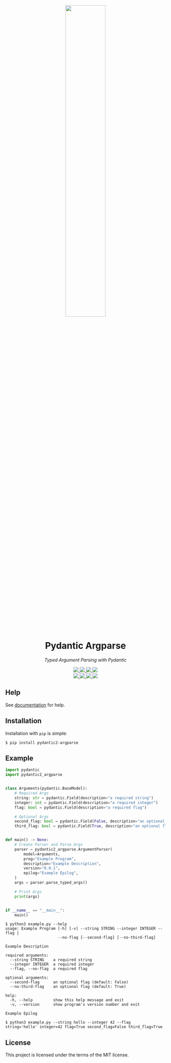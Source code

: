<div align="center">
    <a href="https://github.com/anastasds/pydantic2-argparse">
        <img src="https://raw.githubusercontent.com/anastasds/pydantic2-argparse/master/docs/assets/images/logo.svg" width="50%">
    </a>
    <h1>
        Pydantic Argparse
    </h1>
    <p>
        <em>Typed Argument Parsing with Pydantic</em>
    </p>
    <a href="https://pypi.python.org/pypi/pydantic2-argparse">
        <img src="https://img.shields.io/pypi/v/pydantic2-argparse.svg">
    </a>
    <a href="https://pepy.tech/project/pydantic2-argparse">
        <img src="https://pepy.tech/badge/pydantic2-argparse">
    </a>
    <a href="https://github.com/anastasds/pydantic2-argparse">
        <img src="https://img.shields.io/pypi/pyversions/pydantic2-argparse.svg">
    </a>
    <a href="https://github.com/anastasds/pydantic2-argparse/blob/master/LICENSE.md">
        <img src="https://img.shields.io/github/license/anastasds/pydantic2-argparse.svg">
    </a>
    <br>
    <a href="https://github.com/anastasds/pydantic2-argparse/actions/workflows/tests.yml">
        <img src="https://img.shields.io/github/actions/workflow/status/anastasds/pydantic2-argparse/tests.yml?label=tests">
    </a>
    <a href="https://github.com/anastsds/pydantic2-argparse/actions/workflows/tests.yml">
        <img src="https://img.shields.io/coveralls/github/anastasds/pydantic2-argparse">
    </a>
    <a href="https://github.com/anastasds/pydantic2-argparse/actions/workflows/linting.yml">
        <img src="https://img.shields.io/github/actions/workflow/status/anastasds/pydantic2-argparse/linting.yml?label=linting">
    </a>
    <a href="https://github.com/anastasds/pydantic2-argparse/actions/workflows/typing.yml">
        <img src="https://img.shields.io/github/actions/workflow/status/anastasds/pydantic2-argparse/typing.yml?label=typing">
    </a>
</div>

## Help
See [documentation](https://github.com/anastasds/pydantic2-argparse) for help.

## Installation
Installation with `pip` is simple:
```console
$ pip install pydantic2-argparse
```

## Example
```py
import pydantic
import pydantic2_argparse


class Arguments(pydantic.BaseModel):
    # Required Args
    string: str = pydantic.Field(description="a required string")
    integer: int = pydantic.Field(description="a required integer")
    flag: bool = pydantic.Field(description="a required flag")

    # Optional Args
    second_flag: bool = pydantic.Field(False, description="an optional flag")
    third_flag: bool = pydantic.Field(True, description="an optional flag")


def main() -> None:
    # Create Parser and Parse Args
    parser = pydantic2_argparse.ArgumentParser(
        model=Arguments,
        prog="Example Program",
        description="Example Description",
        version="0.0.1",
        epilog="Example Epilog",
    )
    args = parser.parse_typed_args()

    # Print Args
    print(args)


if __name__ == "__main__":
    main()
```

```console
$ python3 example.py --help
usage: Example Program [-h] [-v] --string STRING --integer INTEGER --flag |
                       --no-flag [--second-flag] [--no-third-flag]

Example Description

required arguments:
  --string STRING    a required string
  --integer INTEGER  a required integer
  --flag, --no-flag  a required flag

optional arguments:
  --second-flag      an optional flag (default: False)
  --no-third-flag    an optional flag (default: True)

help:
  -h, --help         show this help message and exit
  -v, --version      show program's version number and exit

Example Epilog
```

```console
$ python3 example.py --string hello --integer 42 --flag
string='hello' integer=42 flag=True second_flag=False third_flag=True
```

## License
This project is licensed under the terms of the MIT license.
